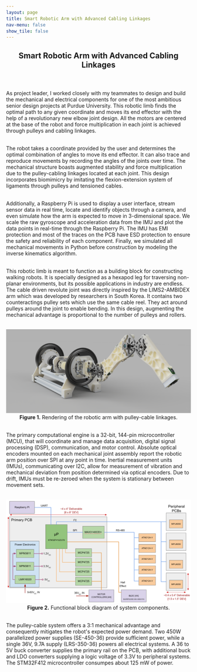 ```yaml
---
layout: page
title: Smart Robotic Arm with Advanced Cabling Linkages
nav-menu: false
show_tile: false
---
```


<!-- Main -->
<div id="main" class="alt">

  <!-- One -->
<section id="one">
	<div class="inner">
		<header class="major">
			<h1>Smart Robotic Arm with Advanced Cabling Linkages</h1>
		</header>

<!-- Content -->
As project leader, I worked closely with my teammates to design and build the mechanical and electrical components for one of the most ambitious senior design projects at Purdue University. This robotic limb finds the optimal path to any given coordinate and moves its end effector with the help of a revolutionary new elbow joint design. All the motors are centered at the base of the robot and force multiplication in each joint is achieved through pulleys and cabling linkages.<br><br>
	
The robot takes a coordinate provided by the user and determines the optimal combination of angles to move its end effector. It can also trace and reproduce movements by recording the angles of the joints over time. The mechanical structure boasts augmented stability and force multiplication due to the pulley-cabling linkages located at each joint. This design incorporates biomimicry by imitating the flexion-extension system of ligaments through pulleys and tensioned cables.<br><br>
		
Additionally, a Raspberry Pi is used to display a user interface, stream sensor data in real time, locate and identify objects through a camera, and even simulate how the arm is expected to move in 3-dimensional space. We scale the raw gyroscope and acceleration data from the IMU and plot the data points in real-time through the Raspberry Pi. The IMU has EMI protection and most of the traces on the PCB have ESD protection to ensure the safety and reliability of each component. Finally, we simulated all mechanical movements in Python before construction by modeling the inverse kinematics algorithm.<br><br>
		
This robotic limb is meant to function as a building block for constructing walking robots. It is specially designed as a hexapod leg for traversing non-planar environments, but its possible applications in industry are endless. The cable driven revolute joint was directly inspired by the LIMS2-AMBIDEX arm which was developed by researchers in South Korea. It contains two counteractings pulley sets which use the same cable reel. They act around pulleys around the joint to enable bending. In this design, augmenting the mechanical advantage is proportional to the number of pulleys and rollers.<br><br>

<center><img src="assets/images/arm_render.png" alt="Robotic Arm Render" width="600"></center>
		<center><b>Figure 1.</b> Rendering of the robotic arm with pulley-cable linkages.</center>

<br>The primary computational engine is a 32-bit, 144-pin microcontroller (MCU), that will coordinate and manage data acquisition, digital signal processing (DSP), communication, and motor control. Absolute optical encoders mounted on each mechanical joint assembly report the robotic arm position over SPI at any point in time. Inertial measurement units (IMUs), communicating over I2C, allow for measurement of vibration and mechanical deviation from position determined via optical encoders. Due to drift, IMUs must be re-zeroed when the system is stationary between movement sets.<br><br>

<center><img src="assets/images/arm_fbd.png" alt="Functional Block Diagram" width="600"></center>
		<center><b>Figure 2.</b> Functional block diagram of system components.</center>
		
<br>The pulley-cable system offers a 3:1 mechanical advantage and consequently mitigates the robot's expected power demand. Two 450W parallelized power supplies (SE-450-36) provide sufficient power, while a single 36V, 9.7A supply (LRS-350-36) powers all electrical systems. A 36 to 5V buck converter supplies the primary rail on the PCB, with additional buck and LDO converters supplying a logic voltage of 3.3V to peripheral systems. The STM32F412 microcontroller consumpes about 125 mW of power.
